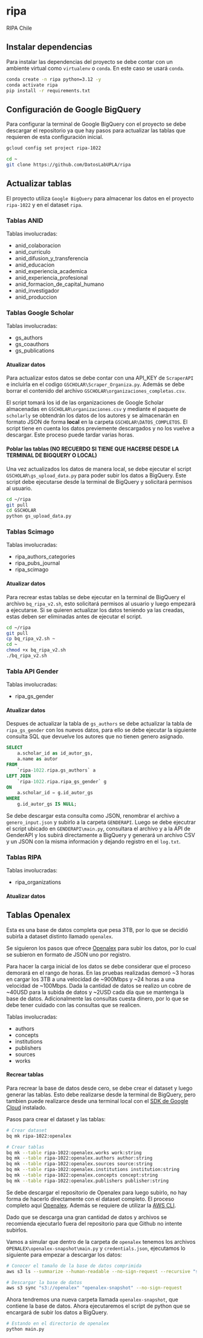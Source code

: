 # ripa
RIPA Chile

## Instalar dependencias
Para instalar las dependencias del proyecto se debe contar con un ambiente virtual como `virtualenv` o `conda`. En este caso se usará `conda`.

```bash
conda create -n ripa python=3.12 -y
conda activate ripa
pip install -r requirements.txt
```

## Configuración de Google BigQuery
Para configurar la terminal de Google BigQuery con el proyecto se debe descargar el repositorio ya que hay pasos para actualizar las tablas que requieren de esta configuración inicial.

```bash
gcloud config set project ripa-1022

cd ~
git clone https://github.com/DatosLabUPLA/ripa

```

## Actualizar tablas

El proyecto utiliza `Google BigQuery` para almacenar los datos en el proyecto `ripa-1022` y en el dataset `ripa`.

### Tablas ANID
Tablas involucradas:
- anid_colaboracion
- anid_curriculo
- anid_difusion_y_transferencia
- anid_educacion
- anid_experiencia_academica
- anid_experiencia_profesional
- anid_formacion_de_capital_humano
- anid_investigador
- anid_produccion

### Tablas Google Scholar
Tablas involucradas:
- gs_authors
- gs_coauthors
- gs_publications

#### Atualizar datos
Para actualizar estos datos se debe contar con una API_KEY de `ScraperAPI` e incluirla en el codigo `GSCHOLAR\Scraper_Organiza.py`. Además se debe borrar el contenido del archivo `GSCHOLAR\organizaciones_completas.csv`. 

El script tomará los id de las organizaciones de Google Scholar almacenadas en `GSCHOLAR\organizaciones.csv` y mediante el paquete de `scholarly` se obtendrán los datos de los autores y se almacenarán en formato JSON de forma **local** en la carpeta `GSCHOLAR\DATOS_COMPLETOS`. El script tiene en cuenta los datos previemente descargados y no los vuelve a descargar. Este proceso puede tardar varias horas.

#### Poblar las tablas **(NO RECUERDO SI TIENE QUE HACERSE DESDE LA TERMINAL DE BIGQUERY O LOCAL)**
Una vez actualizados los datos de manera local, se debe ejecutar el script `GSCHOLAR\gs_upload_data.py` para poder subir los datos a BigQuery. Este script debe ejecutarse desde la terminal de BigQuery y solicitará permisos al usuario.

```bash
cd ~/ripa
git pull
cd GSCHOLAR
python gs_upload_data.py
```

### Tablas Scimago
Tablas involucradas:
- ripa_authors_categories
- ripa_pubs_journal
- ripa_scimago

#### Atualizar datos
Para recrear estas tablas se debe ejecutar en la terminal de BigQuery el archivo `bq_ripa_v2.sh`, esto solicitará permisos al usuario y luego empezará a ejecutarse. Si se quieren actualizar los datos teniendo ya las creadas, estas deben ser eliminadas antes de ejecutar el script.

```bash
cd ~/ripa
git pull
cp bq_ripa_v2.sh ~
cd ~
chmod +x bq_ripa_v2.sh
./bq_ripa_v2.sh
```

### Tabla API Gender
Tablas involucradas:
- ripa_gs_gender

#### Atualizar datos
Despues de actualizar la tabla de `gs_authors` se debe actualizar la tabla de `ripa_gs_gender` con los nuevos datos, para ello se debe ejecutar la siguiente consulta SQL que devuelve los autores que no tienen genero asignado.

```sql
SELECT 
    a.scholar_id as id_autor_gs,
    a.name as autor
FROM 
    `ripa-1022.ripa.gs_authors` a
LEFT JOIN 
    `ripa-1022.ripa.ripa_gs_gender` g
ON 
    a.scholar_id = g.id_autor_gs
WHERE 
    g.id_autor_gs IS NULL;
```

Se debe descargar esta consulta como JSON, renombrar el archivo a `genero_input.json` y subirlo a la carpeta `GENDERAPI`. Luego se debe ejecutrar el script ubicado en `GENDERAPI\main.py`, consultara el archivo y a la API de GenderAPI y los subirá directamente a BigQuery y generará un archivo CSV y un JSON con la misma información y dejando registro en el `log.txt`.

### Tablas RIPA
Tablas involucradas:
- ripa_organizations

#### Atualizar datos

## Tablas Openalex
Esta es una base de datos completa que pesa 3TB, por lo que se decidió subirla a dataset distinto llamado `openalex`. 

Se siguieron los pasos que ofrece [Openalex](https://docs.openalex.org/download-all-data/upload-to-your-database/load-to-a-data-warehouse) para subir los datos, por lo cual se subieron en formato de JSON uno por registro.

Para hacer la carga inicial de los datos se debe considerar que el proceso demorará en el rango de horas. En las pruebas realizadas demoró ~3 horas en cargar los 3TB a una velocidad de ~900Mbps y ~24 horas a una velocidad de ~100Mbps. Dada la cantidad de datos se realizo un cobre de ~40USD para la subida de datos y ~2USD cada día que se mantenga la base de datos. Adicionalmente las consultas cuesta dinero, por lo que se debe tener cuidado con las consultas que se realicen.

Tablas involucradas:
- authors
- concepts
- institutions
- publishers
- sources
- works

#### Recrear tablas
Para recrear la base de datos desde cero, se debe crear el dataset y luego generar las tablas. Esto debe realizarse desde la terminal de BigQuery, pero tambien puede realizarce desde una terminal local con el [SDK de Google Cloud](https://cloud.google.com/sdk/docs/install?hl=es-419) instalado.

Pasos para crear el dataset y las tablas:
```bash
# Crear dataset
bq mk ripa-1022:openalex

# Crear tablas
bq mk --table ripa-1022:openalex.works work:string
bq mk --table ripa-1022:openalex.authors author:string
bq mk --table ripa-1022:openalex.sources source:string
bq mk --table ripa-1022:openalex.institutions institution:string
bq mk --table ripa-1022:openalex.concepts concept:string
bq mk --table ripa-1022:openalex.publishers publisher:string
```

Se debe descargar el repositorio de Openalex para luego subirlo, no hay forma de hacerlo directamente con el dataset completo. El proceso completo aqui [Openalex](https://docs.openalex.org/download-all-data/download-to-your-machine). Además se requiere de utilizar la [AWS CLI](https://aws.amazon.com/cli/). 


Dado que se descarga una gran cantidad de datos y archivos se recomienda ejecutarlo fuera del repositorio para que Github no intente subirlos.

Vamos a simular que dentro de la carpeta de `openalex` tenemos los archivos `OPENALEX\openalex-snapshot\main.py` y `credentials.json`, ejecutamos lo siguiente para empezar a descargar los datos:

```bash
# Conocer el tamaño de la base de datos comprimida
aws s3 ls --summarize --human-readable --no-sign-request --recursive "s3://openalex/"

# Descargar la base de datos
aws s3 sync "s3://openalex" "openalex-snapshot" --no-sign-request

```

Ahora tendremos una nueva carpeta llamada `openalex-snapshot`, que contiene la base de datos. Ahora ejecutaremos el script de python que se encargará de subir los datos a BigQuery.

```bash
# Estando en el directorio de openalex
python main.py
```




